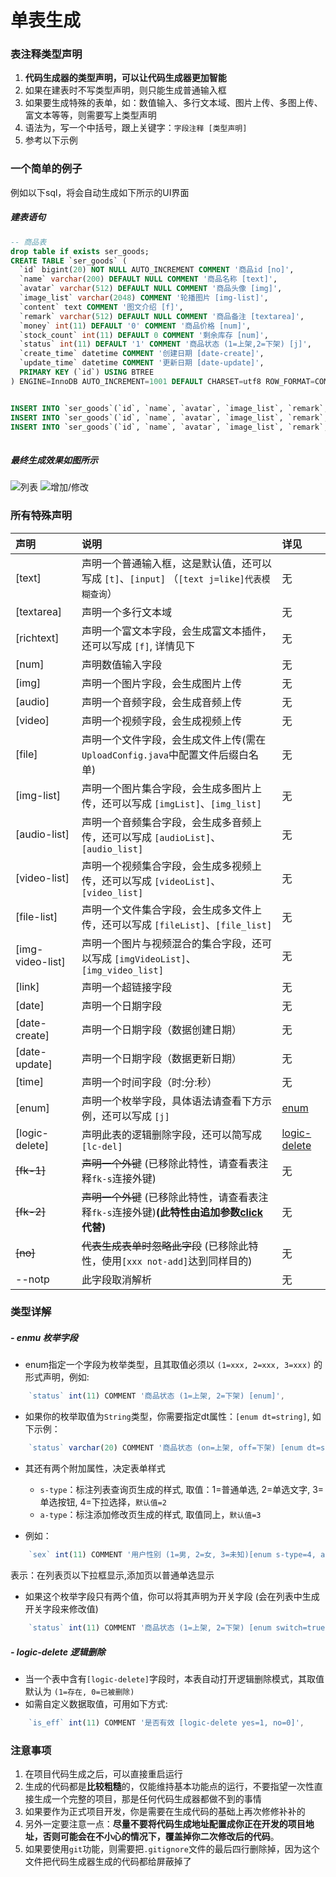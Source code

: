 # 单表生成 


### 表注释类型声明
1. **代码生成器的类型声明，可以让代码生成器更加智能**
2. 如果在建表时不写类型声明，则只能生成普通输入框
3. 如果要生成特殊的表单，如：数值输入、多行文本域、图片上传、多图上传、富文本等等，则需要写上类型声明
4. 语法为，写一个中括号，跟上关键字：`字段注释 [类型声明]`
5. 参考以下示例 

### 一个简单的例子

例如以下sql，将会自动生成如下所示的UI界面

##### 建表语句
``` sql 
-- 商品表 
drop table if exists ser_goods;
CREATE TABLE `ser_goods` (
  `id` bigint(20) NOT NULL AUTO_INCREMENT COMMENT '商品id [no]', 
  `name` varchar(200) DEFAULT NULL COMMENT '商品名称 [text]', 
  `avatar` varchar(512) DEFAULT NULL COMMENT '商品头像 [img]', 
  `image_list` varchar(2048) COMMENT '轮播图片 [img-list]', 
  `content` text COMMENT '图文介绍 [f]', 
  `remark` varchar(512) DEFAULT NULL COMMENT '商品备注 [textarea]',
  `money` int(11) DEFAULT '0' COMMENT '商品价格 [num]', 
  `stock_count` int(11) DEFAULT 0 COMMENT '剩余库存 [num]',
  `status` int(11) DEFAULT '1' COMMENT '商品状态 (1=上架,2=下架) [j]',
  `create_time` datetime COMMENT '创建日期 [date-create]',
  `update_time` datetime COMMENT '更新日期 [date-update]',
  PRIMARY KEY (`id`) USING BTREE
) ENGINE=InnoDB AUTO_INCREMENT=1001 DEFAULT CHARSET=utf8 ROW_FORMAT=COMPACT COMMENT='商品表';


INSERT INTO `ser_goods`(`id`, `name`, `avatar`, `image_list`, `remark`, `content`, `money`, `stock_count`, `status`, `create_time`, `update_time`) VALUES (1001, '小苹果', 'http://127.0.0.1:8099/upload/image/2020/05-11/1589130441278158564136.jpg', 'http://127.0.0.1:8099/upload/image/2020/05-11/15891304215541588315943.png', '这是一个小呀小苹果', '这是一个小呀小苹果<p><br></p>', 23, 213, 1, now(), now());
INSERT INTO `ser_goods`(`id`, `name`, `avatar`, `image_list`, `remark`, `content`, `money`, `stock_count`, `status`, `create_time`, `update_time`) VALUES (1002, '大鸭梨', 'http://127.0.0.1:8099/upload/image/2020/05-11/15891304588142094778376.png', 'http://127.0.0.1:8099/upload/image/2020/05-11/15891301925381859798545.jpg', '大鸭梨', '<p>大鸭梨图文介绍</p>', 214, 234, 1, now(), now());
INSERT INTO `ser_goods`(`id`, `name`, `avatar`, `image_list`, `remark`, `content`, `money`, `stock_count`, `status`, `create_time`, `update_time`) VALUES (1003, '小橘子', 'http://127.0.0.1:8099/upload/image/2020/05-11/15891326019482012079187.jpg', 'http://127.0.0.1:8099/upload/image/2020/05-11/1589133225670119768604.jpg', '小橘子', '<p>小橘子</p>', 123, 123, 2, now(), now());
	
```


##### 最终生成效果如图所示

![列表](https://color-test.oss-cn-qingdao.aliyuncs.com/sa-plus/g-list.png)
![增加/修改](https://color-test.oss-cn-qingdao.aliyuncs.com/sa-plus/g-update.png)		
		


### 所有特殊声明 

| 声明				 | 说明															| 详见		|
| :--------			| :--------														| :--------	|
| [text]			| 声明一个普通输入框，这是默认值，还可以写成 `[t]`、`[input]`   （`[text j=like]代表模糊查询`）			| 无		|
| [textarea]		| 声明一个多行文本域											| 无		|
| [richtext]		| 声明一个富文本字段，会生成富文本插件，还可以写成 `[f]`, 详情见下			| 无		|
| [num]			| 声明数值输入字段												| 无		|
| [img]			| 声明一个图片字段，会生成图片上传								| 无		|
| [audio]			| 声明一个音频字段，会生成音频上传								| 无		|
| [video]			| 声明一个视频字段，会生成视频上传								| 无		|
| [file]			| 声明一个文件字段，会生成文件上传(需在`UploadConfig.java`中配置文件后缀白名单)			| 无		|
| [img-list]		| 声明一个图片集合字段，会生成多图片上传，还可以写成 `[imgList]`、`[img_list]` 	| 无		|
| [audio-list]		| 声明一个音频集合字段，会生成多音频上传，还可以写成 `[audioList]`、`[audio_list]`	| 无		|
| [video-list]		| 声明一个视频集合字段，会生成多视频上传，还可以写成 `[videoList]`、`[video_list]`	| 无		|
| [file-list]		| 声明一个文件集合字段，会生成多文件上传，还可以写成 `[fileList]`、`[file_list]`	| 无		|
| [img-video-list]		| 声明一个图片与视频混合的集合字段，还可以写成 `[imgVideoList]`、`[img_video_list]`	| 无		|
| [link]		| 声明一个超链接字段								| 无		|
| [date]			| 声明一个日期字段												| 无		|
| [date-create]	| 声明一个日期字段（数据创建日期）								| 无		|
| [date-update]	| 声明一个日期字段（数据更新日期）								| 无		|
| [time]		| 声明一个时间字段（时:分:秒）								| 无		|
| [enum]			| 声明一个枚举字段，具体语法请查看下方示例，还可以写成 `[j]`		| [enum](#-enmu-枚举字段)		|
| [logic-delete]		| 声明此表的逻辑删除字段，还可以简写成`[lc-del]`					| [logic-delete](#-logic-delete-逻辑删除)		|
| ~~[fk-1]~~ 			| ~~声明一个外键~~ (已移除此特性，请查看表注释`fk-s`连接外键) 		| 无 |
| ~~[fk-2]~~ 			| ~~声明一个外键~~ (已移除此特性，请查看表注释`fk-s`连接外键)**(此特性由追加参数[click](/gen/comment-args?id=-click-单击打开详情)代替)** 		| 无 |
| ~~[no]~~			| ~~代表生成表单时忽略此字段~~	(已移除此特性，使用`[xxx not-add]`达到同样目的) 									| 无		|
| --notp			| 此字段取消解析								| 无		|


### 类型详解


##### - enmu 枚举字段
- enum指定一个字段为枚举类型，且其取值必须以 `(1=xxx, 2=xxx, 3=xxx)` 的形式声明，例如: 
``` js
	`status` int(11) COMMENT '商品状态 (1=上架, 2=下架) [enum]',
```

- 如果你的枚举取值为`String`类型，你需要指定dt属性：`[enum dt=string]`, 如下示例：
``` js
	`status` varchar(20) COMMENT '商品状态 (on=上架, off=下架) [enum dt=string]',
```

- 其还有两个附加属性，决定表单样式
	- `s-type`：标注列表查询页生成的样式, 取值：1=普通单选, 2=单选文字, 3=单选按钮, 4=下拉选择，`默认值=2`
	- `a-type`：标注添加修改页生成的样式, 取值同上，`默认值=3`
	
- 例如：
``` js
	`sex` int(11) COMMENT '用户性别 (1=男, 2=女, 3=未知)[enum s-type=4, a-type=1]';
```
表示：在列表页以下拉框显示,添加页以普通单选显示

- 如果这个枚举字段只有两个值，你可以将其声明为开关字段 (会在列表中生成开关字段来修改值)
``` js
	`status` int(11) COMMENT '商品状态 (1=上架, 2=下架) [enum switch=true]',
```


##### - logic-delete 逻辑删除
- 当一个表中含有`[logic-delete]`字段时，本表自动打开逻辑删除模式，其取值默认为 `(1=存在, 0=已被删除)`
- 如需自定义数据取值，可用如下方式:
``` js
	`is_eff` int(11) COMMENT '是否有效 [logic-delete yes=1, no=0]',
```




### 注意事项

1. 在项目代码生成之后，可以直接重启运行
2. 生成的代码都是**比较粗糙**的，仅能维持基本功能点的运行，不要指望一次性直接生成一个完整的项目，那是任何代码生成器都做不到的事情
3. 如果要作为正式项目开发，你是需要在生成代码的基础上再次修修补补的 
4. 另外一定要注意一点：**尽量不要将代码生成地址配置成你正在开发的项目地址，否则可能会在不小心的情况下，覆盖掉你二次修改后的代码**。
5. 如果要使用`git`功能，则需要把`.gitignore`文件的最后四行删除掉，因为这个文件把代码生成器生成的代码都给屏蔽掉了









